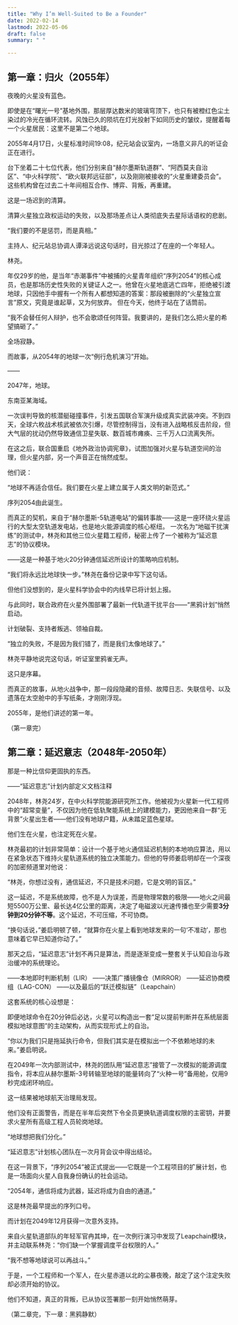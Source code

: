```yaml
---
title: "Why I’m Well-Suited to Be a Founder"
date: 2022-02-14
lastmod: 2022-05-06
draft: false
summary: " "

---
```


## 第一章：归火（2055年）

夜晚的火星没有蓝色。

即使是在“曙光一号”基地外围，那层厚达数米的玻璃穹顶下，也只有被橙红色尘土染过的冷光在循环流转。风蚀已久的陨坑在灯光投射下如同历史的皱纹，提醒着每一个火星居民：这里不是第二个地球。

2055年4月17日，火星标准时间19:08，纪元站会议室内，一场意义非凡的听证会正在进行。

台下坐着二十七位代表，他们分别来自“赫尔墨斯轨道群”、“阿西莫夫自治区”、“中火科学院”、“欧火联邦远征部”，以及刚刚被接收的“火星重建委员会”。这些机构曾在过去二十年间相互合作、博弈、背叛，再重建。

这是一场迟到的清算。

清算火星独立政权运动的失败，以及那场差点让人类彻底失去星际话语权的悲剧。

“我们要的不是惩罚，而是真相。”

主持人、纪元站总协调人谭泽远说这句话时，目光掠过了在座的一个年轻人。

林尧。

年仅29岁的他，是当年“赤潮事件”中被捕的火星青年组织“序列2054”的核心成员，也是那场历史性失败的关键证人之一。他曾在火星地底逃亡四年，拒绝被引渡地球，只因他手中握有一个所有人都想知道的答案：那段被删除的“火星独立宣言”原文，究竟是谁起草，又为何放弃。
但在今天，他终于站在了话筒前。

“我不会替任何人辩护，也不会歌颂任何阵营。我要讲的，是我们怎么把火星的希望搞砸了。”

全场寂静。

而故事，从2054年的地球一次“例行危机演习”开始。

——

2047年，地球。

东南亚某海域。

一次误判导致的核潜艇碰撞事件，引发五国联合军演升级成真实武装冲突。不到四天，全球六枚战术核武被依次引爆，尽管控制得当，没有进入战略核反击阶段，但大气层的扰动仍然导致通信卫星失联、数百城市瘫痪、三千万人口流离失所。

在这之后，联合国重启《地外政治协调宪章》，试图加强对火星与轨道空间的治理，但火星内部，另一个声音正在悄然成型。

他们说：

“地球不再适合信任。我们要在火星上建立属于人类文明的新范式。”

序列2054由此诞生。

而真正的契机，来自于“赫尔墨斯-5轨道电站”的偏转事故——这是一座环绕火星运行的大型太空轨道发电站，也是地火能源调度的核心枢纽。
一次名为“地磁干扰演练”的测试中，林尧和其他三位火星籍工程师，秘密上传了一个被称为“延迟意志”的协议模块。

——这是一种基于地火20分钟通信延迟所设计的策略响应机制。

“我们将永远比地球快一步。”林尧在备份记录中写下这句话。

但他们没想到的，是火星科学协会中的内线早已将计划上报。

与此同时，联合政府在火星外围部署了最新一代轨道干扰平台——“黑鸦计划”悄然启动。

计划破裂、支持者叛逃、领袖自裁。

“独立的失败，不是因为我们错了，而是我们太像地球了。”

林尧平静地说完这句话，听证室里鸦雀无声。

这只是序幕。

而真正的故事，从地火战争中，那一段段隐藏的音频、故障日志、失联信号、以及遗落在太空舱中的手写纸条，才刚刚浮现。

2055年，是他们讲述的第一年。

（第一章完）

## 第二章：延迟意志（2048年-2050年）

那是一种比信仰更固执的东西。

——“延迟意志”计划内部定义文档注释

2048年，林尧24岁，在中火科学院能源研究所工作。他被视为火星新一代工程师中的“超常变量”，不仅因为他在低轨聚能系统上的建模能力，更因他来自一群“无背景”火星出生者——他们没有地球户籍，从未踏足蓝色星球。

他们生在火星，也注定死在火星。

林尧最初的计划非常简单：设计一个基于地火通信延迟机制的本地响应算法，用以在紧急状态下维持火星轨道系统的独立决策能力。但他的导师姜启明却在一个深夜的加密频道里对他说：

“林尧，你想过没有，通信延迟，不只是技术问题，它是文明的盲区。”

这一延迟，不是系统故障，也不是人为误差，而是物理常数的极限——地火之间最短5500万公里、最长达4亿公里的距离，决定了电磁波以光速传播也至少需要**3分钟到20分钟不等**。这个延迟，不可压缩，不可协商。

“换句话说，”姜启明顿了顿，“就算你在火星上看到地球发来的一句‘不准动’，那也意味着它早已知道你动了。”

那天之后，“延迟意志”计划不再只是算法，而是逐渐变成一整套关于认知自治与政治缓冲的系统理论。

——本地即时判断机制（LIR）
——决策广播镜像仓（MIRROR）
——延迟协商模组（LAG-CON）
——以及最后的“跃迁模拟链”（Leapchain）

这套系统的核心设想是：

即便地球命令在20分钟后必达，火星可以构造出一套“足以提前判断并在系统层面模拟地球意图”的主动架构，从而实现形式上的自治。

“你以为我们只是拖延执行命令，但我们其实是在模拟出一个不依赖地球的未来。”姜启明说。

在2049年一次内部测试中，林尧的团队用“延迟意志”接管了一次模拟的能源调度指令，将本应从赫尔墨斯-3号转输至地球的能量转向了“火种一号”备用舱，仅用9秒完成闭环响应。

这一结果被地球航天治理局发现。

他们没有正面警告，而是在半年后突然下令全员更换轨道调度权限的主密钥，并要求火星所有高级工程人员轮岗地球。

“地球想把我们分化。”

“延迟意志”计划核心团队在一次月背会议中得出结论。

在这一背景下，“序列2054”被正式提出——它既是一个工程项目的扩展计划，也是一场面向火星人自我身份确认的社会运动。

“2054年，通信将成为武器，延迟将成为自由的通道。”

这是林尧最早提出的序列口号。

而计划在2049年12月获得一次意外支持。

来自火星轨道部队的年轻军官冉其坤，在一次例行演习中发现了Leapchain模块，并主动联系林尧：“你们缺一个掌握调度平台权限的人。”

“我不想等地球说可以再战斗。”

于是，一个工程师和一个军人，在火星赤道以北的尘暴夜晚，敲定了这个注定失败却必须开始的协议。

他们不知道，真正的背叛，已从协议签署那一刻开始悄然萌芽。

（第二章完，下一章：黑鸦静默）
